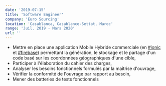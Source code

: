 ```yaml
---
date: '2019-07-15'
title: 'Software Engineer'
company: 'Euro Sourcing'
location: 'Casablanca, Casablance-Settat, Maroc'
range: 'Juil. 2019 - Mars 2020'
url: ''
---
```


- Mettre en place une application Mobile Hybride commerciale (en [#ionic](https://ionicframework.com/docs/v4/components) et [#firebase](https://firebase.google.com/docs)) permettant la génération, le stockage et le partage d'un code basé sur les coordonnées géographiques d'une cible,
- Participer à l'élaboration du cahier des charges,
- Analyser les besoins fonctionnels formulés par la maîtrise d'ouvrage,
- Vérifier la conformité de l'ouvrage par rapport au besoin,
- Mener des batteries de tests fonctionnels


